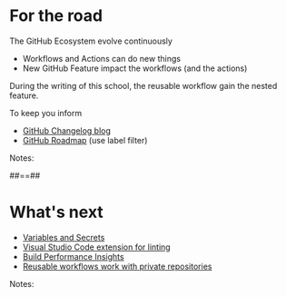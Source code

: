 <!-- .slide: -->

# For the road

The GitHub Ecosystem evolve continuously

- Workflows and Actions can do new things
- New GitHub Feature impact the workflows (and the actions)

During the writing of this school, the reusable workflow gain the nested feature.

To keep you inform

- [GitHub Changelog blog](https://github.blog/changelog/)
- [GitHub Roadmap](https://github.com/orgs/github/projects/4247) (use label filter)

Notes:

##==##

# What's next

- [Variables and Secrets](https://github.com/github/roadmap/issues/575)
- [Visual Studio Code extension for linting](https://github.com/github/roadmap/issues/564)
- [Build Performance Insights](https://github.com/github/roadmap/issues/561)
- [Reusable workflows work with private repositories](https://github.com/github/roadmap/issues/51)

Notes:
